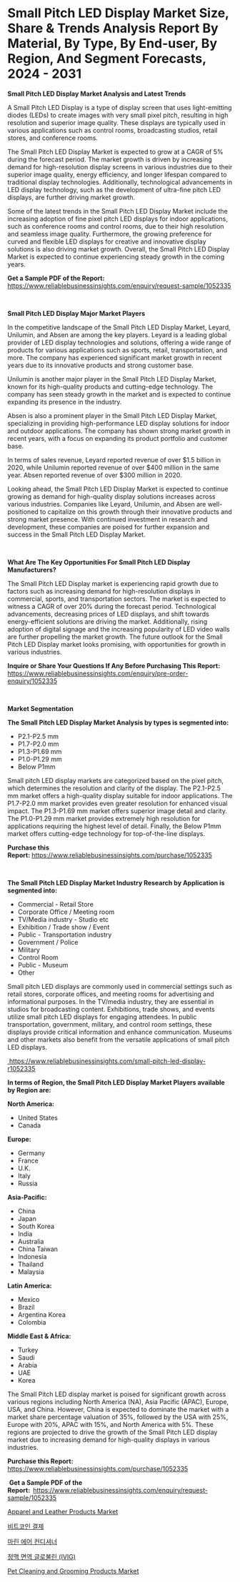 <p><h1>Small Pitch LED Display Market Size, Share & Trends Analysis Report By Material, By Type, By End-user, By Region, And Segment Forecasts, 2024 - 2031</h1></p><p><strong>Small Pitch LED Display Market Analysis and Latest Trends</strong></p>
<p><p>A Small Pitch LED Display is a type of display screen that uses light-emitting diodes (LEDs) to create images with very small pixel pitch, resulting in high resolution and superior image quality. These displays are typically used in various applications such as control rooms, broadcasting studios, retail stores, and conference rooms.</p><p>The Small Pitch LED Display Market is expected to grow at a CAGR of 5% during the forecast period. The market growth is driven by increasing demand for high-resolution display screens in various industries due to their superior image quality, energy efficiency, and longer lifespan compared to traditional display technologies. Additionally, technological advancements in LED display technology, such as the development of ultra-fine pitch LED displays, are further driving market growth.</p><p>Some of the latest trends in the Small Pitch LED Display Market include the increasing adoption of fine pixel pitch LED displays for indoor applications, such as conference rooms and control rooms, due to their high resolution and seamless image quality. Furthermore, the growing preference for curved and flexible LED displays for creative and innovative display solutions is also driving market growth. Overall, the Small Pitch LED Display Market is expected to continue experiencing steady growth in the coming years.</p></p>
<p><strong>Get a Sample PDF of the Report:&nbsp;</strong> <a href="https://www.reliablebusinessinsights.com/enquiry/request-sample/1052335">https://www.reliablebusinessinsights.com/enquiry/request-sample/1052335</a></p>
<p>&nbsp;</p>
<p><strong>Small Pitch LED Display Major Market Players</strong></p>
<p><p>In the competitive landscape of the Small Pitch LED Display Market, Leyard, Unilumin, and Absen are among the key players. Leyard is a leading global provider of LED display technologies and solutions, offering a wide range of products for various applications such as sports, retail, transportation, and more. The company has experienced significant market growth in recent years due to its innovative products and strong customer base.</p><p>Unilumin is another major player in the Small Pitch LED Display Market, known for its high-quality products and cutting-edge technology. The company has seen steady growth in the market and is expected to continue expanding its presence in the industry.</p><p>Absen is also a prominent player in the Small Pitch LED Display Market, specializing in providing high-performance LED display solutions for indoor and outdoor applications. The company has shown strong market growth in recent years, with a focus on expanding its product portfolio and customer base.</p><p>In terms of sales revenue, Leyard reported revenue of over $1.5 billion in 2020, while Unilumin reported revenue of over $400 million in the same year. Absen reported revenue of over $300 million in 2020.</p><p>Looking ahead, the Small Pitch LED Display Market is expected to continue growing as demand for high-quality display solutions increases across various industries. Companies like Leyard, Unilumin, and Absen are well-positioned to capitalize on this growth through their innovative products and strong market presence. With continued investment in research and development, these companies are poised for further expansion and success in the Small Pitch LED Display Market.</p></p>
<p>&nbsp;</p>
<p><strong>What Are The Key Opportunities For Small Pitch LED Display Manufacturers?</strong></p>
<p><p>The Small Pitch LED Display market is experiencing rapid growth due to factors such as increasing demand for high-resolution displays in commercial, sports, and transportation sectors. The market is expected to witness a CAGR of over 20% during the forecast period. Technological advancements, decreasing prices of LED displays, and shift towards energy-efficient solutions are driving the market. Additionally, rising adoption of digital signage and the increasing popularity of LED video walls are further propelling the market growth. The future outlook for the Small Pitch LED Display market looks promising, with opportunities for growth in various industries.</p></p>
<p><strong>Inquire or Share Your Questions If Any Before Purchasing This Report:</strong> <a href="https://www.reliablebusinessinsights.com/enquiry/pre-order-enquiry/1052335">https://www.reliablebusinessinsights.com/enquiry/pre-order-enquiry/1052335</a></p>
<p>&nbsp;</p>
<p><strong>Market Segmentation</strong></p>
<p><strong>The Small Pitch LED Display Market Analysis by types is segmented into:</strong></p>
<p><ul><li>P2.1-P2.5 mm</li><li>P1.7-P2.0 mm</li><li>P1.3-P1.69 mm</li><li>P1.0-P1.29 mm</li><li>Below P1mm</li></ul></p>
<p><p>Small pitch LED display markets are categorized based on the pixel pitch, which determines the resolution and clarity of the display. The P2.1-P2.5 mm market offers a high-quality display suitable for indoor applications. The P1.7-P2.0 mm market provides even greater resolution for enhanced visual impact. The P1.3-P1.69 mm market offers superior image detail and clarity. The P1.0-P1.29 mm market provides extremely high resolution for applications requiring the highest level of detail. Finally, the Below P1mm market offers cutting-edge technology for top-of-the-line displays.</p></p>
<p><strong>Purchase this Report:&nbsp;</strong><a href="https://www.reliablebusinessinsights.com/purchase/1052335">https://www.reliablebusinessinsights.com/purchase/1052335</a></p>
<p>&nbsp;</p>
<p><strong>The Small Pitch LED Display Market Industry Research by Application is segmented into:</strong></p>
<p><ul><li>Commercial - Retail Store</li><li>Corporate Office / Meeting room</li><li>TV/Media industry - Studio etc</li><li>Exhibition / Trade show / Event</li><li>Public - Transportation industry</li><li>Government / Police</li><li>Military</li><li>Control Room</li><li>Public - Museum</li><li>Other</li></ul></p>
<p><p>Small pitch LED displays are commonly used in commercial settings such as retail stores, corporate offices, and meeting rooms for advertising and informational purposes. In the TV/media industry, they are essential in studios for broadcasting content. Exhibitions, trade shows, and events utilize small pitch LED displays for engaging attendees. In public transportation, government, military, and control room settings, these displays provide critical information and enhance communication. Museums and other markets also benefit from the versatile applications of small pitch LED displays.</p></p>
<p><a href="https://www.reliablebusinessinsights.com/small-pitch-led-display-r1052335">&nbsp;https://www.reliablebusinessinsights.com/small-pitch-led-display-r1052335</a></p>
<p><strong>In terms of Region, the Small Pitch LED Display Market Players available by Region are:</strong></p>
<p>
    <p> <strong> North America: </strong>
        <ul>
            <li>United States</li>
            <li>Canada</li>
        </ul>
        </p> 
    <p> <strong> Europe: </strong>
        <ul>
            <li>Germany</li>
            <li>France</li>
            <li>U.K.</li>
            <li>Italy</li>
            <li>Russia</li>
        </ul>
        </p> 
    <p> <strong> Asia-Pacific: </strong>
        <ul>
            <li>China</li>
            <li>Japan</li>
            <li>South Korea</li>
            <li>India</li>
            <li>Australia</li>
            <li>China Taiwan</li>
            <li>Indonesia</li>
            <li>Thailand</li>
            <li>Malaysia</li>
        </ul>
        </p> 
    <p> <strong> Latin America: </strong>
        <ul>
            <li>Mexico</li>
            <li>Brazil</li>
            <li>Argentina Korea</li>
            <li>Colombia</li>
        </ul>
        </p> 
    <p> <strong> Middle East & Africa: </strong>
        <ul>
            <li>Turkey</li>
            <li>Saudi</li>
            <li>Arabia</li>
            <li>UAE</li>
            <li>Korea</li>
        </ul>
    </p>
    </p>
<p><p>The Small Pitch LED display market is poised for significant growth across various regions including North America (NA), Asia Pacific (APAC), Europe, USA, and China. However, China is expected to dominate the market with a market share percentage valuation of 35%, followed by the USA with 25%, Europe with 20%, APAC with 15%, and North America with 5%. These regions are projected to drive the growth of the Small Pitch LED display market due to increasing demand for high-quality displays in various industries.</p></p>
<p><strong>Purchase this Report: </strong><a href="https://www.reliablebusinessinsights.com/purchase/1052335">https://www.reliablebusinessinsights.com/purchase/1052335</a></p>
<p>&nbsp;<strong>Get a Sample PDF of the Report:&nbsp;&nbsp;</strong><a href="https://www.reliablebusinessinsights.com/enquiry/request-sample/1052335">https://www.reliablebusinessinsights.com/enquiry/request-sample/1052335</a></p>
<p><strong></strong></p>
<p><p><a href="https://github.com/Hunterico88/Market-Research-Report-List-1/blob/main/apparel-and-leather-products-market.md">Apparel and Leather Products Market</a></p><p><a href="https://github.com/CarmellaLang1/Market-Research-Report-List-1/blob/main/9269737155197.md">비트코인 결제</a></p><p><a href="https://github.com/Jackieshlerin98056/Market-Research-Report-List-1/blob/main/9848298155198.md">마린 에어 컨디셔너</a></p><p><a href="https://medium.com/@joeyjohns20/%EC%A3%BC%EC%82%AC%EC%9A%A9-%EB%A9%B4%EC%97%AD%EA%B8%80%EB%A1%9C%EB%B6%88%EB%A6%B0-ivig-%EC%8B%9C%EC%9E%A5-%EC%A0%90%EC%9C%A0%EC%9C%A8-%ED%81%AC%EA%B8%B0-%ED%8A%B8%EB%A0%8C%EB%93%9C-%EC%82%B0%EC%97%85-%EB%B6%84%EC%84%9D-%EB%B3%B4%EA%B3%A0%EC%84%9C-%EC%9D%91%EC%9A%A9-%ED%94%84%EB%A1%9C%EA%B7%B8%EB%9E%A8%EB%B3%84-%EB%A9%B4%EC%97%AD-%EA%B2%B0%ED%95%8D-%EC%9E%90%EA%B0%80%EB%A9%B4%EC%97%AD-%EC%A7%88%ED%99%98-%EA%B8%89%EC%84%B1-%EA%B0%90%EC%97%BC-%EC%9C%A0%ED%98%95%EB%B3%84-ivig-%EC%95%A1%EC%B2%B4-ivig-1f3ae5b2a973">정맥 면역 글로불린 (IVIG)</a></p><p><a href="https://github.com/nhteumcc68/Market-Research-Report-List-1/blob/main/pet-cleaning-and-grooming-products-market.md">Pet Cleaning and Grooming Products Market</a></p></p>